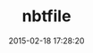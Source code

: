 ---
layout: post
title:  "nbtfile"
repo:   "mental/nbtfile"
date:   2015-02-18 17:28:20
gemurl: http://github.com/mental/nbtfile
---